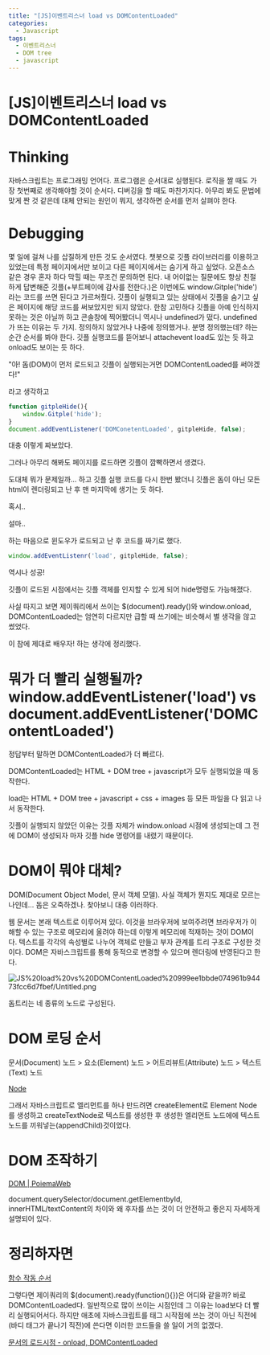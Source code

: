 ```yaml
---
title: "[JS]이벤트리스너 load vs DOMContentLoaded"
categories:
  - Javascript
tags:
  - 이벤트리스너
  - DOM tree
  - javascript
---
```



# [JS]이벤트리스너 load vs DOMContentLoaded

# Thinking

자바스크립트는 프로그래밍 언어다. 프로그램은 순서대로 실행된다. 로직을 짤 때도 가장 첫번째로 생각해야할 것이 순서다. 디버깅을 할 때도 마찬가지다. 아무리 봐도 문법에 맞게 짠 것 같은데 대체 안되는 원인이 뭐지, 생각하면 순서를 먼저 살펴야 한다.

# Debugging

몇 일에 걸쳐 나를 삽질하게 만든 것도 순서였다. 챗봇으로 깃플 라이브러리를 이용하고 있었는데 특정 페이지에서만 보이고 다른 페이지에서는 숨기게 하고 싶었다. 오픈소스 같은 경우 혼자 하다 막힐 때는 무조건 문의하면 된다. 내 어이없는 질문에도 항상 친절하게 답변해준 깃플(+부트페이에 감사를 전한다.)은 이번에도 window.Gitple('hide')라는 코드를 쓰면 된다고 가르쳐줬다. 깃플이 실행되고 있는 상태에서 깃플을 숨기고 싶은 페이지에 해당 코드를 써보았지만 되지 않았다. 한참 고민하다 깃플을 아예 인식하지 못하는 것은 아닐까 하고 콘솔창에 찍어봤더니 역시나 undefined가 떴다. undefined가 뜨는 이유는 두 가지. 정의하지 않았거나 나중에 정의했거나. 분명 정의했는데? 하는 순간 순서를 봐야 한다. 깃플 실행코드를 뜯어보니 attachevent load도 있는 듯 하고 onload도 보이는 듯 하다.

"아! 돔(DOM)이 먼저 로드되고 깃플이 실행되는거면 DOMContentLoaded를 써야겠다!"

라고 생각하고

```jsx
function gitpleHide(){
	window.Gitple('hide');
}
document.addEventListener('DOMConetentLoaded', gitpleHide, false);
```

대충 이렇게 짜보았다.

그러나 아무리 해봐도 페이지를 로드하면 깃플이 깜빡하면서 생겼다.

도대체 뭐가 문제일까... 하고 깃플 실행 코드를 다시 한번 봤더니 깃플은 돔이 아닌 모든 html이 렌더링되고 난 후 맨 마지막에 생기는 듯 하다.

혹시.. 

설마..

하는 마음으로 윈도우가 로드되고 난 후 코드를 짜기로 했다.

```jsx
window.addEventListenr('load', gitpleHide, false);
```

역시나 성공!

깃플이 로드된 시점에서는 깃플 객체를 인지할 수 있게 되어 hide명령도 가능해졌다.

사실 따지고 보면 제이쿼리에서 쓰이는 $(document).ready()와 window.onload, DOMContentLoaded는 엄연히 다르지만 급할 때 쓰기에는 비슷해서 별 생각을 않고 썼었다.

이 참에 제대로 배우자! 하는 생각에 정리했다.

# 뭐가 더 빨리 실행될까?window.addEventListener('load') vs document.addEventListener('DOMContentLoaded')

정답부터 말하면 DOMContentLoaded가 더 빠르다.

DOMContentLoaded는 HTML + DOM tree + javascript가 모두 실행되었을 때 동작한다.

load는 HTML + DOM tree + javascript + css + images 등 모든 파일을 다 읽고 나서 동작한다.

깃플이 실행되지 않았던 이유는 깃플 자체가 window.onload 시점에 생성되는데 그 전에 DOM이 생성되자 마자 깃플 hide 명령어를 내렸기 때문이다.

# DOM이 뭐야 대체?

DOM(Document Object Model, 문서 객체 모델). 사실 객체가 뭔지도 제대로 모르는 나인데... 돔은 오죽하겠나. 찾아보니 대충 이러하다.

웹 문서는 본래 텍스트로 이루어져 있다. 이것을 브라우저에 보여주려면 브라우저가 이해할 수 있는 구조로 메모리에 올려야 하는데 이렇게 메모리에 적재하는 것이 DOM이다. 텍스트를 각각의 속성별로 나누어 객체로 만들고 부자 관계를 트리 구조로 구성한 것이다. DOM은 자바스크립트를 통해 동적으로 변경할 수 있으며 렌더링에 반영된다고 한다.

![JS%20load%20vs%20DOMContentLoaded%20999ee1bbde074961b94473fcc6d7fbef/Untitled.png](JS%20load%20vs%20DOMContentLoaded%20999ee1bbde074961b94473fcc6d7fbef/Untitled.png)

돔트리는 네 종류의 노드로 구성된다.

# DOM 로딩 순서

문서(Document) 노드 > 요소(Element) 노드 > 어트리뷰트(Attribute) 노드 > 텍스트(Text) 노드

[Node](https://www.notion.so/aa65c6efb1894867b4c6091fbbd0a984)

그래서 자바스크립트로 엘리먼트를 하나 만드려면 createElement로 Element Node를 생성하고 createTextNode로 텍스트를 생성한 후 생성한 엘리먼트 노드에에 텍스트 노드를 끼워넣는(appendChild)것이었다. 

# DOM 조작하기

[DOM | PoiemaWeb](https://poiemaweb.com/js-dom)

document.querySelector/document.getElementbyId, innerHTML/textContent의 차이와 왜 후자를 쓰는 것이 더 안전하고 좋은지 자세하게 설명되어 있다.

# 정리하자면

[함수 작동 순서](https://www.notion.so/94a2ed25cbc9421589f7104f12fa36bb)

그렇다면 제이쿼리의 $(document).ready(function(){})은 어디와 같을까? 바로 DOMContentLoaded다. 일반적으로 많이 쓰이는 시점인데 그 이유는 load보다 더 빨리 실행되어서다. 하지만 애초에 자바스크립트를 <body>태그 시작점에 쓰는 것이 아닌 </body> 직전에(바디 태그가 끝나기 직전)에 쓴다면 이러한 코드들을 쓸 일이 거의 없겠다.

[문서의 로드시점 - onload, DOMContentLoaded](https://webdir.tistory.com/515)